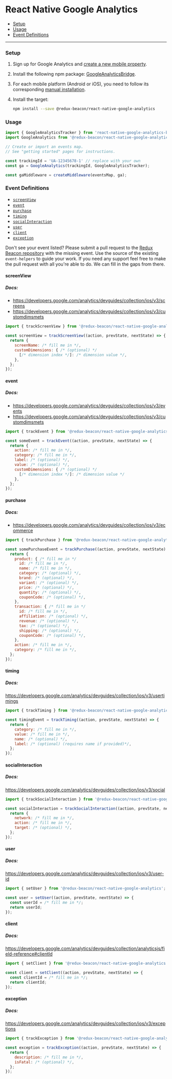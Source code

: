 # React Native Google Analytics

* [Setup](#setup)
* [Usage](#usage)
* [Event Definitions](#event-definitions)

----

### Setup

1. Sign up for Google Analytics and
   [create a new mobile property](https://support.google.com/analytics/answer/2587086#GA).

2. Install the following npm package: [GoogleAnalyticsBridge](https://www.npmjs.com/package/react-native-google-analytics-bridge).

3. For each mobile platform (Android or iOS), you need to follow
   its corresponding [manual installation](https://github.com/idehub/react-native-google-analytics-bridge/wiki/Manual-installation).

4. Install the target:

    ```bash
    npm install --save @redux-beacon/react-native-google-analytics
    ```

### Usage

```js
import { GoogleAnalyticsTracker } from 'react-native-google-analytics-bridge';
import GoogleAnalytics from '@redux-beacon/react-native-google-analytics';

// Create or import an events map.
// See "getting started" pages for instructions.

const trackingId = 'UA-12345678-1' // replace with your own
const ga = GoogleAnalytics(trackingId, GoogleAnalyticsTracker);

const gaMiddleware = createMiddleware(eventsMap, ga);
```

### Event Definitions

* [`screenView`](#screenview)
* [`event`](#event)
* [`purchase`](#purchase)
* [`timing`](#timing)
* [`socialInteraction`](#socialinteraction)
* [`user`](#user)
* [`client`](#client)
* [`exception`](#exception)

Don't see your event listed? Please submit a pull request to
the [Redux Beacon repository](https://github.com/rangle/redux-beacon) with the
missing event. Use the source of the existing `event-helpers` to guide your
work. If you need any support feel free to make the pull request with all you're
able to do. We can fill in the gaps from there.

#### screenView
##### Docs:
 * https://developers.google.com/analytics/devguides/collection/ios/v3/screens
 * https://developers.google.com/analytics/devguides/collection/ios/v3/customdimsmets

```js
import { trackScreenView } from '@redux-beacon/react-native-google-analytics';

const screenView = trackScreenView((action, prevState, nextState) => {
  return {
    screenName: /* fill me in */,
    customDimensions: { /* (optional) */
      [/* dimension index */]: /* dimension value */,
    },
  };
});
```


#### event
##### Docs:
 * https://developers.google.com/analytics/devguides/collection/ios/v3/events
 * https://developers.google.com/analytics/devguides/collection/ios/v3/customdimsmets

```js
import { trackEvent } from '@redux-beacon/react-native-google-analytics';

const someEvent = trackEvent((action, prevState, nextState) => {
  return {
    action: /* fill me in */,
    category: /* fill me in */,
    label: /* (optional) */,
    value: /* (optional) */,
    customDimensions: { /* (optional) */
      [/* dimension index */]: /* dimension value */
    },
  };
});
```



#### purchase
##### Docs:
 * https://developers.google.com/analytics/devguides/collection/ios/v3/ecommerce

```js
import { trackPurchase } from '@redux-beacon/react-native-google-analytics';

const somePurchaseEvent = trackPurchase((action, prevState, nextState) => {
  return {
    product: { /* fill me in */
      id: /* fill me in */,
      name: /* fill me in */,
      category: /* (optional) */,
      brand: /* (optional) */,
      variant: /* (optional) */,
      price: /* (optional) */,
      quantity: /* (optional) */,
      couponCode: /* (optional) */,
    },
    transaction: { /* fill me in */
      id: /* fill me in */,
      affiliation: /* (optional) */,
      revenue: /* (optional) */,
      tax: /* (optional) */,
      shipping: /* (optional) */,
      couponCode: /* (optional) */,
    },
    action: /* fill me in */,
    category: /* fill me in */,
  };
});
```



#### timing
##### Docs:
https://developers.google.com/analytics/devguides/collection/ios/v3/usertimings

```js
import { trackTiming } from '@redux-beacon/react-native-google-analytics';

const timingEvent = trackTiming((action, prevState, nextState) => {
  return {
    category: /* fill me in */,
    value: /* fill me in */,
    name: /* (optional) */,
    label: /* (optional) (requires name if provided)*/,
  };
});
```



#### socialInteraction
##### Docs:
https://developers.google.com/analytics/devguides/collection/ios/v3/social

```js
import { trackSocialInteraction } from '@redux-beacon/react-native-google-analytics';

const socialInteraction = trackSocialInteraction((action, prevState, nextState) => {
  return {
    network: /* fill me in */,
    action: /* fill me in */,
    target: /* (optional) */,
  };
});
```



#### user
##### Docs:
https://developers.google.com/analytics/devguides/collection/ios/v3/user-id

```js
import { setUser } from '@redux-beacon/react-native-google-analytics';

const user = setUser((action, prevState, nextState) => {
  const userId = /* fill me in */;
  return userId;
});
```



#### client
##### Docs:
https://developers.google.com/analytics/devguides/collection/analyticsjs/field-reference#clientId

```js
import { setClient } from '@redux-beacon/react-native-google-analytics';

const client = setClient((action, prevState, nextState) => {
  const clientId = /* fill me in */;
  return clientId;
});
```



#### exception
##### Docs:
https://developers.google.com/analytics/devguides/collection/ios/v3/exceptions

```js
import { trackException } from '@redux-beacon/react-native-google-analytics';

const exception = trackException((action, prevState, nextState) => {
  return {
    description: /* fill me in */,
    isFatal: /* (optional) */,
  };
});
```
